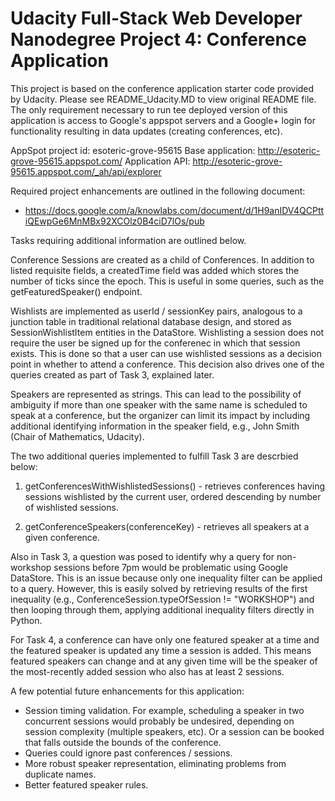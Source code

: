 Udacity Full-Stack Web Developer Nanodegree Project 4: Conference Application
=============================================================================

This project is based on the conference application starter code provided by Udacity.
Please see README_Udacity.MD to view original README file. The only requirement
necessary to run tee deployed version of this application is access to Google's 
appspot servers and a Google+ login for functionality resulting in data updates 
(creating conferences, etc).

AppSpot project id: esoteric-grove-95615
Base application: http://esoteric-grove-95615.appspot.com/
Application API: http://esoteric-grove-95615.appspot.com/_ah/api/explorer

Required project enhancements are outlined in the following document:
* https://docs.google.com/a/knowlabs.com/document/d/1H9anIDV4QCPttiQEwpGe6MnMBx92XCOlz0B4ciD7lOs/pub

Tasks requiring additional information are outlined below.

Conference Sessions are created as a child of Conferences. In addition to listed
requisite fields, a createdTime field was added which stores the number of ticks
since the epoch. This is useful in some queries, such as the getFeaturedSpeaker() 
endpoint.

Wishlists are implemented as userId / sessionKey pairs, analogous to a junction table
in traditional relational database design, and stored as SessionWishlistItem
entities in the DataStore. Wishlisting a session does not require the user be signed up 
for the conferenec in which that session exists. This is done so that a user can use 
wishlisted sessions as a decision point in whether to attend a conference. This decision
also drives one of the queries created as part of Task 3, explained later.

Speakers are represented as strings. This can lead to the possibility of ambiguity
if more than one speaker with the same name is scheduled to speak at a conference,
but the organizer can limit its impact by including additional identifying information 
in the speaker field, e.g., John Smith (Chair of Mathematics, Udacity).

The two additional queries implemented to fulfill Task 3 are descrbied below:

1. getConferencesWithWishlistedSessions() - retrieves conferences having sessions 
wishlisted by the current user, ordered descending by number of wishlisted sessions.

2. getConferenceSpeakers(conferenceKey) - retrieves all speakers at a given conference.

Also in Task 3, a question was posed to identify why a query for non-workshop sessions
before 7pm would be problematic using Google DataStore. This is an issue because only one
inequality filter can be applied to a query. However, this is easily solved by retrieving
results of the first inequality (e.g., ConferenceSession.typeOfSession != "WORKSHOP") and
then looping through them, applying additional inequality filters directly in Python.

For Task 4, a conference can have only one featured speaker at a time and the featured 
speaker is updated any time a session is added. This means featured speakers can change
and at any given time will be the speaker of the most-recently added session who also
has at least 2 sessions.

A few potential future enhancements for this application:
* Session timing validation. For example, scheduling a speaker in two concurrent sessions
would probably be undesired, depending on session complexity (multiple speakers, etc). Or a
session can be booked that falls outside the bounds of the conference.
* Queries could ignore past conferences / sessions.
* More robust speaker representation, eliminating problems from duplicate names.
* Better featured speaker rules.